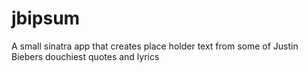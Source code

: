 jbipsum
=======

A small sinatra app that creates place holder text from some of Justin Biebers douchiest quotes and lyrics